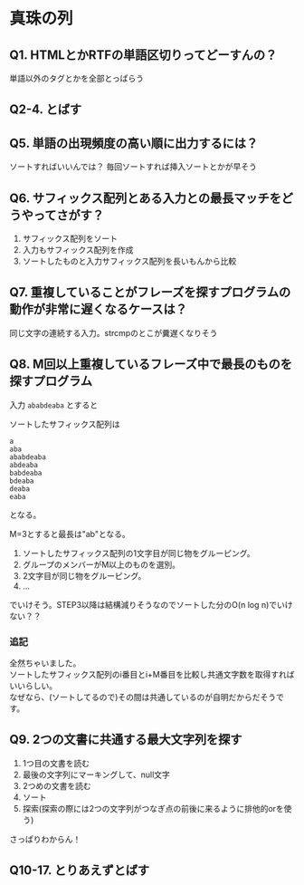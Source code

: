 # 真珠の列

## Q1. HTMLとかRTFの単語区切りってどーすんの？

単語以外のタグとかを全部とっぱらう

## Q2-4. とばす

## Q5. 単語の出現頻度の高い順に出力するには？

ソートすればいいんでは？
毎回ソートすれば挿入ソートとかが早そう


## Q6. サフィックス配列とある入力との最長マッチをどうやってさがす？

1. サフィックス配列をソート
2. 入力もサフィックス配列を作成
3. ソートしたものと入力サフィックス配列を長いもんから比較

## Q7. 重複していることがフレーズを探すプログラムの動作が非常に遅くなるケースは？

同じ文字の連続する入力。strcmpのとこが糞遅くなりそう

## Q8. M回以上重複しているフレーズ中で最長のものを探すプログラム

入力
`ababdeaba`
とすると  

ソートしたサフィックス配列は
```
a
aba
ababdeaba
abdeaba
babdeaba
bdeaba
deaba
eaba
```
となる。

M=3とすると最長は"ab"となる。

1. ソートしたサフィックス配列の1文字目が同じ物をグルーピング。  
2. グループのメンバーがM以上のものを選別。
3. 2文字目が同じ物をグルーピング。
4. ...

でいけそう。STEP3以降は結構減りそうなのでソートした分のO(n log n)でいけない？？

### 追記

全然ちゃいました。  
ソートしたサフィックス配列のi番目とi+M番目を比較し共通文字数を取得すればいいらしい。  
なぜなら、(ソートしてるので)その間は共通しているのが自明だからだそうです。


## Q9. 2つの文書に共通する最大文字列を探す

1. 1つ目の文書を読む
2. 最後の文字列にマーキングして、null文字
3. 2つめの文書を読む
4. ソート
5. 探索(探索の際には2つの文字列がつなぎ点の前後に来るように排他的orを使う)

さっぱりわからん！

## Q10-17. とりあえずとばす
